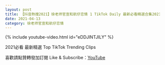 ```yaml
---
layout: post
title: 【抖音熱搜2021】徐老师官宣和航仔恋情 1 TikTok Daily 最新必看精選合集2021 04 13
date: 2021-04-13
category: 徐老师官宣和航仔恋情
---
```


{% include youtube-video.html id="eDDJlNTJILY" %}

2021必看 最新精選 Top TikTok Trending Clips

喜歡請點贊轉發加訂閱 Like & Subscribe：[YouTube](https://www.youtube.com/channel/UCAoR7VcanIPd04uEq_GIylA/videos)

